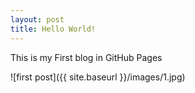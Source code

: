 ```yaml
---
layout: post
title: Hello World!
---
```


This is my First blog in GitHub Pages

![first post]({{ site.baseurl }}/images/1.jpg)

